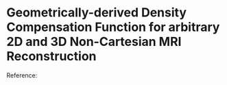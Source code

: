 # Geometrically-derived Density Compensation Function for arbitrary 2D and 3D Non-Cartesian MRI Reconstruction
Reference: 
